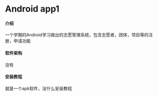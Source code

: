 # Android app1

#### 介绍
一个学期的Android学习做出的志愿管理系统，包含志愿者，团体，项目等的注册，申请功能

#### 软件架构
没有


#### 安装教程

就是一个apk软件，没什么安装教程